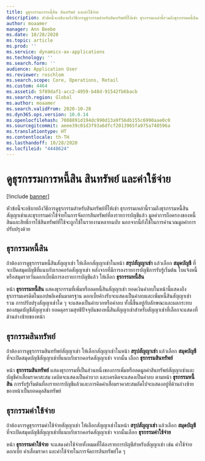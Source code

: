 ```yaml
---
title: ดูธุรกรรมการหนี้สิน สินทรัพย์ และค่าใช้จ่าย
description: หัวข้อนี้จะอธิบายถึงวิธีการดูธุรกรรมสำหรับสินทรัพย์ที่ให้เช่า ธุรกรรมเหล่านี้รวมถึงธุรกรรมหนี้สินสัญญาเช่าและธุรกรรมค่าใช้จ่ายในการจัดการสินทรัพย์ที่ลงรายการบัญชีแล้ว
author: moaamer
manager: Ann Beebe
ms.date: 10/28/2020
ms.topic: article
ms.prod: ''
ms.service: dynamics-ax-applications
ms.technology: ''
ms.search.form: ''
audience: Application User
ms.reviewer: roschlom
ms.search.scope: Core, Operations, Retail
ms.custom: 4464
ms.assetid: 5f89daf1-acc2-4959-b48d-91542fb6bacb
ms.search.region: Global
ms.author: moaamer
ms.search.validFrom: 2020-10-28
ms.dyn365.ops.version: 10.0.14
ms.openlocfilehash: 7008891d194dc990d13a9f56db155c6990aae0c0
ms.sourcegitcommit: aeee39c01d3f93a6dfcf2013965fa975a740596a
ms.translationtype: HT
ms.contentlocale: th-TH
ms.lasthandoff: 10/28/2020
ms.locfileid: "4448624"
---
```

# <a name="view-liability-asset-and-expense-transactions"></a>ดูธุรกรรมการหนี้สิน สินทรัพย์ และค่าใช้จ่าย

[!include [banner](../includes/banner.md)]

หัวข้อนี้จะอธิบายถึงวิธีการดูธุรกรรมสำหรับสินทรัพย์ที่ให้เช่า ธุรกรรมเหล่านี้รวมถึงธุรกรรมหนี้สินสัญญาเช่าและธุรกรรมค่าใช้จ่ายในการจัดการสินทรัพย์ที่ลงรายการบัญชีแล้ว มูลค่าการถือครองของหนี้สินและสิทธิ์การใช้สินทรัพย์ที่ใช้จะถูกใช้ในรายงานหลายฉบับ นอกจากนี้ยังใช้ในการคำนวณมูลค่าการปรับปรุงด้วย

## <a name="liability-transactions"></a>ธุรกรรมหนี้สิน

ถ้าต้องการดูธุรกรรมหนี้สินสัญญาเช่า ให้เลือกสัญญาเช่าในหน้า **สรุปสัญญาเช่า** แล้วเลือก **สมุดบัญชี** ที่จะเปิดสมุดบัญชีที่แนบกับเรกคอร์ดสัญญาเช่า หลังจากที่มีการลงรายการบัญชีการรับรู้เริ่มต้น ใบแจ้งหนี้ หรือสมุดรายวันดอกเบี้ยมีการลงรายการบัญชีแล้ว ให้เลือก **ธุรกรรมหนี้สิน**

หน้า **ธุรกรรมหนี้สิน** แสดงธุรกรรมที่เพิ่มหรือลดหนี้สินสัญญาเช่า ยอดเงินค่าลบในหน้านี้แสดงถึงธุรกรรมเครดิตในแอปพลิเคชันมาตรฐาน ดอกเบี้ยค้างรับจะแสดงเป็นค่าลบและเพิ่มหนี้สินสัญญาเช่ารวม การปรับปรุงสัญญาเช่าใด ๆ จะแสดงเป็นค่าบวกหรือค่าลบ ทั้งนี้ขึ้นอยู่กับลักษณะและผลกระทบของสมุดบัญชีสัญญาเช่า ยอดดุลรวมสุทธิปัจจุบันของหนี้สินสัญญาเช่าสำหรับสัญญาเช่าที่เลือกจะแสดงที่ด้านล่างซ้ายของหน้า

## <a name="asset-transactions"></a>ธุรกรรมสินทรัพย์

ถ้าต้องการดูธุรกรรมสินทรัพย์สัญญาเช่า ให้เลือกสัญญาเช่าในหน้า **สรุปสัญญาเช่า** แล้วเลือก **สมุดบัญชี** ที่จะเปิดสมุดบัญชีสัญญาเช่าที่แนบกับเรกคอร์ดสัญญาเช่า จากนั้น เลือก **ธุรกรรมสินทรัพย์**

หน้า **ธุรกรรมสินทรัพย์** แสดงธุรกรรมที่เป็นส่วนหนึ่งของการเพิ่มหรือลดมูลค่าสินทรัพย์สัญญาเช่าและบัญชีค่าเสื่อมราคาสะสม เดบิตจะแสดงเป็นค่าบวก และเครดิตจะแสดงเป็นค่าลบ ตามหน้า **ธุรกรรมหนี้สิน** การรับรู้เริ่มต้นที่ลงรายการบัญชีแล้วและการคิดค่าเสื่อมราคาสะสมถัดไปจะแสดงอยู่ที่ด้านล่างซ้ายของหน้าเป็นยอดดุลสินทรัพย์ 

## <a name="expenses-transactions"></a>ธุรกรรมค่าใช้จ่าย

ถ้าต้องการดูธุรกรรมค่าใช้จ่ายสัญญาเช่า ให้เลือกสัญญาเช่าในหน้า **สรุปสัญญาเช่า** แล้วเลือก **สมุดบัญชี** ที่จะเปิดสมุดบัญชีสัญญาเช่าที่แนบกับเรกคอร์ดสัญญาเช่า จากนั้นเลือก **ธุรกรรมค่าใช้จ่าย**

หน้า **ธุรกรรมค่าใช้จ่าย** จะแสดงค่าใช้จ่ายทั้งหมดที่ได้ลงรายการบัญชีสำหรับสัญญาเช่า เช่น ค่าใช้จ่ายดอกเบี้ย ค่าเสื่อมราคา และค่าใช้จ่ายในการจัดการสินทรัพย์ใด ๆ
